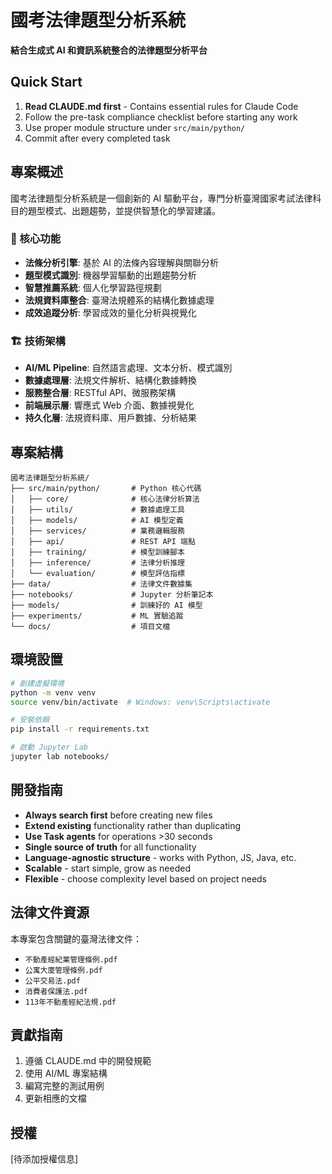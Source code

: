 # 國考法律題型分析系統

**結合生成式 AI 和資訊系統整合的法律題型分析平台**

## Quick Start

1. **Read CLAUDE.md first** - Contains essential rules for Claude Code
2. Follow the pre-task compliance checklist before starting any work
3. Use proper module structure under `src/main/python/`
4. Commit after every completed task

## 專案概述

國考法律題型分析系統是一個創新的 AI 驅動平台，專門分析臺灣國家考試法律科目的題型模式、出題趨勢，並提供智慧化的學習建議。

### 🎯 核心功能

- **法條分析引擎**: 基於 AI 的法條內容理解與關聯分析
- **題型模式識別**: 機器學習驅動的出題趨勢分析
- **智慧推薦系統**: 個人化學習路徑規劃
- **法規資料庫整合**: 臺灣法規體系的結構化數據處理
- **成效追蹤分析**: 學習成效的量化分析與視覺化

### 🏗️ 技術架構

- **AI/ML Pipeline**: 自然語言處理、文本分析、模式識別
- **數據處理層**: 法規文件解析、結構化數據轉換
- **服務整合層**: RESTful API、微服務架構
- **前端展示層**: 響應式 Web 介面、數據視覺化
- **持久化層**: 法規資料庫、用戶數據、分析結果

## 專案結構

```
國考法律題型分析系統/
├── src/main/python/       # Python 核心代碼
│   ├── core/              # 核心法律分析算法
│   ├── utils/             # 數據處理工具
│   ├── models/            # AI 模型定義
│   ├── services/          # 業務邏輯服務
│   ├── api/               # REST API 端點
│   ├── training/          # 模型訓練腳本
│   ├── inference/         # 法律分析推理
│   └── evaluation/        # 模型評估指標
├── data/                  # 法律文件數據集
├── notebooks/             # Jupyter 分析筆記本
├── models/                # 訓練好的 AI 模型
├── experiments/           # ML 實驗追蹤
└── docs/                  # 項目文檔
```

## 環境設置

```bash
# 創建虛擬環境
python -m venv venv
source venv/bin/activate  # Windows: venv\Scripts\activate

# 安裝依賴
pip install -r requirements.txt

# 啟動 Jupyter Lab
jupyter lab notebooks/
```

## 開發指南

- **Always search first** before creating new files
- **Extend existing** functionality rather than duplicating  
- **Use Task agents** for operations >30 seconds
- **Single source of truth** for all functionality
- **Language-agnostic structure** - works with Python, JS, Java, etc.
- **Scalable** - start simple, grow as needed
- **Flexible** - choose complexity level based on project needs

## 法律文件資源

本專案包含關鍵的臺灣法律文件：
- `不動產經紀業管理條例.pdf`
- `公寓大廈管理條例.pdf`
- `公平交易法.pdf`
- `消費者保護法.pdf`
- `113年不動產經紀法規.pdf`

## 貢獻指南

1. 遵循 CLAUDE.md 中的開發規範
2. 使用 AI/ML 專案結構
3. 編寫完整的測試用例
4. 更新相應的文檔

## 授權

[待添加授權信息]